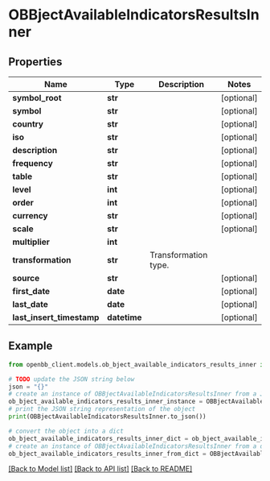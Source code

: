 # OBBjectAvailableIndicatorsResultsInner


## Properties

Name | Type | Description | Notes
------------ | ------------- | ------------- | -------------
**symbol_root** | **str** |  | [optional] 
**symbol** | **str** |  | [optional] 
**country** | **str** |  | [optional] 
**iso** | **str** |  | [optional] 
**description** | **str** |  | [optional] 
**frequency** | **str** |  | [optional] 
**table** | **str** |  | [optional] 
**level** | **int** |  | [optional] 
**order** | **int** |  | [optional] 
**currency** | **str** |  | [optional] 
**scale** | **str** |  | [optional] 
**multiplier** | **int** |  | 
**transformation** | **str** | Transformation type. | 
**source** | **str** |  | [optional] 
**first_date** | **date** |  | [optional] 
**last_date** | **date** |  | [optional] 
**last_insert_timestamp** | **datetime** |  | [optional] 

## Example

```python
from openbb_client.models.ob_bject_available_indicators_results_inner import OBBjectAvailableIndicatorsResultsInner

# TODO update the JSON string below
json = "{}"
# create an instance of OBBjectAvailableIndicatorsResultsInner from a JSON string
ob_bject_available_indicators_results_inner_instance = OBBjectAvailableIndicatorsResultsInner.from_json(json)
# print the JSON string representation of the object
print(OBBjectAvailableIndicatorsResultsInner.to_json())

# convert the object into a dict
ob_bject_available_indicators_results_inner_dict = ob_bject_available_indicators_results_inner_instance.to_dict()
# create an instance of OBBjectAvailableIndicatorsResultsInner from a dict
ob_bject_available_indicators_results_inner_from_dict = OBBjectAvailableIndicatorsResultsInner.from_dict(ob_bject_available_indicators_results_inner_dict)
```
[[Back to Model list]](../README.md#documentation-for-models) [[Back to API list]](../README.md#documentation-for-api-endpoints) [[Back to README]](../README.md)



